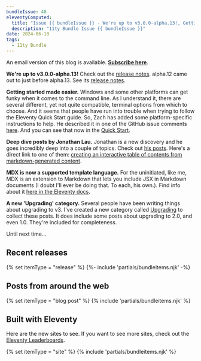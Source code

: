 ```yaml
---
bundleIssue: 48
eleventyComputed:
  title: "Issue {{ bundleIssue }} - We're up to v3.0.0-alpha.13!, Getting started made easier, Deep dive posts by Jonathan Lau, MDX is now a supported template language, A new 'Upgrading' category...And 4 releases, 11 posts, and 12 sites to see"
  description: "11ty Bundle Issue {{ bundleIssue }}"
date: 2024-06-18
tags:
  - 11ty Bundle
---
```


An email version of this blog is available. **[Subscribe here](#newsletter-subscribe)**.

**We're up to v3.0.0-alpha.13!** Check out the [release notes](https://github.com/11ty/eleventy/releases/tag/v3.0.0-alpha.13). alpha.12 came out to just before alpha.13. See its [release notes](https://github.com/11ty/eleventy/releases/tag/v3.0.0-alpha.12).

**Getting started made easier.** Windows and some other platforms can get funky when it comes to the command line. As I understand it, there are several different, yet not quite compatible, terminal options from which to choose. And it seems that people have run into trouble when trying to follow the Eleventy Quick Start guide. So, Zach has added some platform-specific instructions to help. He described it in one of the GitHub issue comments [here](https://github.com/11ty/eleventy/issues/2082#issuecomment-2168828502). And you can see that now in the [Quick Start](https://www.11ty.dev/).

**Deep dive posts by Jonathan Lau.** Jonathan is a new discovery and he goes incredibly deep into a couple of topics. Check out [his posts](/authors/jonathan-lau/). Here's a direct link to one of them: [creating an interactive table of contents from markdown-generated content](https://blog.jonathanlau.io/posts/create-interactive-toc-in-markdown-generated-content/).

**MDX is now a supported template language.** For the uninitiated, like me, MDX is an extension to Markdown that lets you include JSX in Markdown documents (I doubt I'll ever be doing that. To each, his own.). Find info about it [here in the Eleventy docs](https://www.11ty.dev/docs/languages/mdx/).

**A new 'Upgrading' category.** Several people have been writing things about upgrading to v3. I've created a new category called [Upgrading](/categories/upgrading/) to collect these posts. It does include some posts about upgrading to 2.0, and even 1.0. They're included for completeness.

Until next time...

## Recent releases

{% set itemType = "release" %}
{%- include 'partials/bundleitems.njk' -%}

## Posts from around the web

{% set itemType = "blog post" %}
{% include 'partials/bundleitems.njk' %}

## Built with Eleventy

Here are the new sites to see. If you want to see more sites, check out the [Eleventy Leaderboards](https://www.11ty.dev/speedlify/).

{% set itemType = "site" %}
{% include 'partials/bundleitems.njk' %}
